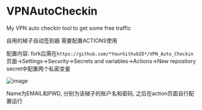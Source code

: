 # VPNAutoCheckin
My VPN auto checkin tool to get some free traffic

自用的梯子自动签到器 需要配置ACTIONS使用

配置内容:
fork后需在`https://github.com/*YourGithubID*/VPN_Auto_Checkin`页面->Settings->Security->Secrets and variables->Actions->New repository secret中配置两个私密变量

![image](https://github.com/user-attachments/assets/f696a216-3fc8-44c2-a1f9-d790cc3c9e56)

Name为EMAIL和PWD, 分别为该梯子的账户名和密码, 之后在action页面自行配置运行
